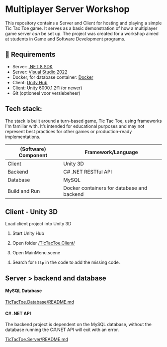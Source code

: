 # Multiplayer Server Workshop

This repository contains a Server and Client for hosting and playing a simple Tic Tac Toe game. It serves as a basic demonstration of how a multiplayer game server _can_ be set up. The project was created for a workshop aimed at students in Game and Software Development programs.

## 🔧 Requirements

- Server: [.NET 8 SDK](https://dotnet.microsoft.com/en-us/download)
- Server: [Visual Studio 2022](https://visualstudio.microsoft.com/downloads/)
- Docker, for database container: [Docker](https://www.docker.com/)
- Client: [Unity Hub](https://unity.com/)
- Client: Unity 6000.1.2f1 (or newer)
- Git (optioneel voor versiebeheer)

## Tech stack:

The stack is built around a turn-based game, Tic Tac Toe, using frameworks I'm familiar with. It’s intended for educational purposes and may not represent best practices for other games or production-ready implementations.

| (Software) Component | Framework/Language |
| -------------------- | ------------------ |
| Client               | Unity 3D           | 
| Backend              | C# .NET RESTful API |
| Database             | MySQL              | 
| Build and Run        | Docker containers for database and backend |

## Client - Unity 3D

Load client project into Unity 3D

1. Start Unity Hub

2. Open folder [/TicTacToe.Client/](TicTacToe.Client)  

3. Open MainMenu.scene

4. Search for `http` in the code to add the missing code.

## Server > backend and database

#### MySQL Database

[TicTacToe.Database/README.md](TicTacToe.Database/README.md)

#### C# .NET API

The backend project is dependent on the MySQL database, without the database running the C#.NET API will exit with an error.

[TicTacToe.Server/README.md](TicTacToe.Server/README.md)
